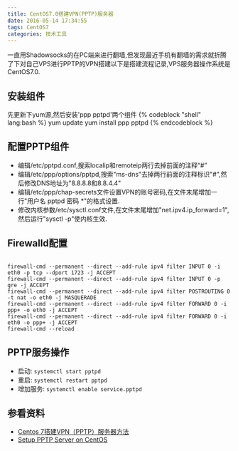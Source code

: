 ```yaml
---
title: CentOS7.0搭建VPN(PPTP)服务器
date: 2016-05-14 17:34:55
tags: CentOS7
categories: 技术工具
---
```

一直用Shadowsocks的在PC端来进行翻墙,但发现最近手机有翻墙的需求就折腾了下对自己VPS进行PPTP的VPN搭建以下是搭建流程记录,VPS服务器操作系统是CentOS7.0.
<!--more -->
## 安装组件
先更新下yum源,然后安装'ppp pptpd'两个组件
{% codeblock "shell" lang:bash %}
yum update
yum install ppp pptpd
{% endcodeblock %}
## 配置PPTP组件
- 编辑/etc/pptpd.conf,搜索localip和remoteip两行去掉前面的注释“#”
- 编辑/etc/ppp/options/pptpd,搜索"ms-dns"去掉两行前面的注释标识"#",然后修改DNS地址为"8.8.8.8和8.8.4.4"
- 编辑/etc/ppp/chap-secrets文件设置VPN的账号密码,在文件末尾增加一行"用户名 pptpd 密码 *"的格式设置.
- 修改内核参数/etc/sysctl.conf文件,在文件末尾增加"net.ipv4.ip_forward=1",然后运行"sysctl  -p"使内核生效.

## Firewalld配置

``` shell

firewall-cmd --permanent --direct --add-rule ipv4 filter INPUT 0 -i eth0 -p tcp --dport 1723 -j ACCEPT 
firewall-cmd --permanent --direct --add-rule ipv4 filter INPUT 0 -p gre -j ACCEPT 
firewall-cmd --permanent --direct --add-rule ipv4 filter POSTROUTING 0 -t nat -o eth0 -j MASQUERADE 
firewall-cmd --permanent --direct --add-rule ipv4 filter FORWARD 0 -i ppp+ -o eth0 -j ACCEPT 
firewall-cmd --permanent --direct --add-rule ipv4 filter FORWARD 0 -i eth0 -o ppp+ -j ACCEPT
firewall-cmd --reload

```

## PPTP服务操作
- 启动: `systemctl start pptpd`
- 重启: `systemctl restart pptpd`
- 增加服务: `systemctl enable service.pptpd`


## 参看资料
- [Centos 7搭建VPN（PPTP）服务器方法](http://www.wanghailin.cn/centos-7-vpn/)
- [Setup PPTP Server on CentOS](http://www.lightning-ashe.com/develop/setup-pptp-server-on-centos/)



